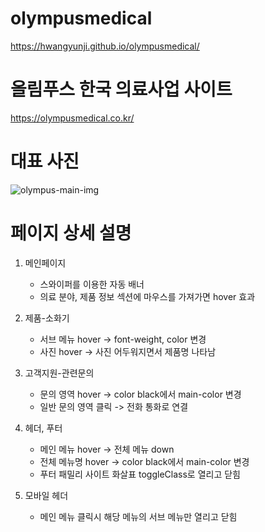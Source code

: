 # olympusmedical
https://hwangyunji.github.io/olympusmedical/



# 올림푸스 한국 의료사업 사이트
https://olympusmedical.co.kr/



# 대표 사진
![olympus-main-img](https://user-images.githubusercontent.com/105402299/187571351-dc3bf61f-93ae-49a7-bedd-f81ad3736226.png)



# 페이지 상세 설명

1. 메인페이지
    - 스와이퍼를 이용한 자동 배너
    - 의료 분야, 제품 정보 섹션에 마우스를 가져가면 hover 효과
  
2. 제품-소화기
    - 서브 메뉴 hover -> font-weight, color 변경
    - 사진 hover -> 사진 어두워지면서 제품명 나타남
  
3. 고객지원-관련문의
    - 문의 영역 hover -> color black에서 main-color 변경
   - 일반 문의 영역 클릭 -> 전화 통화로 연결
  
4. 헤더, 푸터
   - 메인 메뉴 hover -> 전체 메뉴 down
   - 전체 메뉴명 hover -> color black에서 main-color 변경
    - 푸터 패밀리 사이트 화살표 toggleClass로 열리고 닫힘
  
5. 모바일 헤더
    - 메인 메뉴 클릭시 해당 메뉴의 서브 메뉴만 열리고 닫힘
